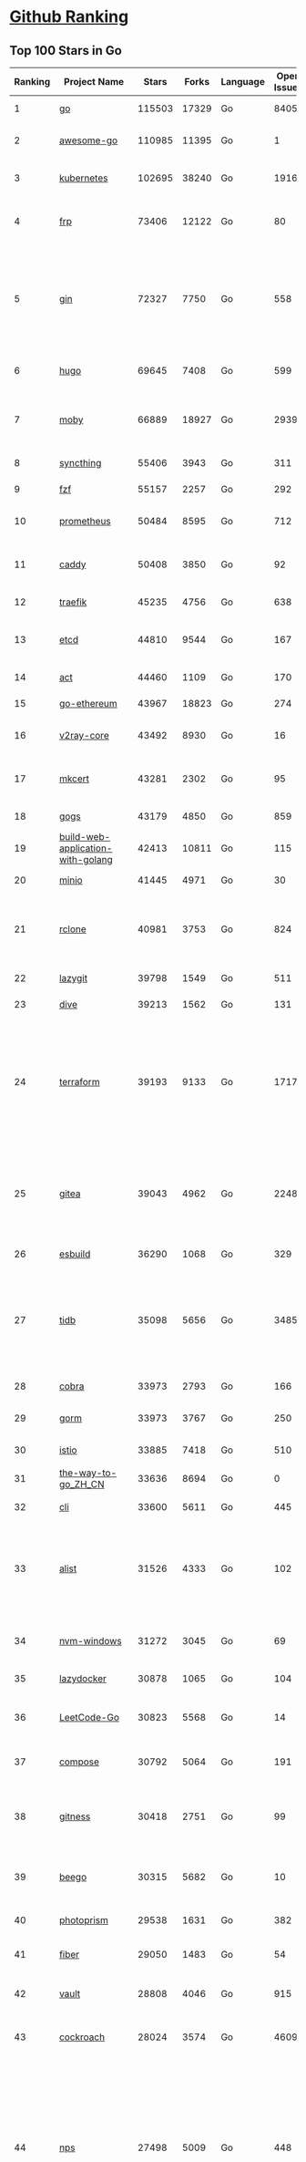 [Github Ranking](../README.md)
==========

## Top 100 Stars in Go

| Ranking | Project Name | Stars | Forks | Language | Open Issues | Description | Last Commit |
| ------- | ------------ | ----- | ----- | -------- | ----------- | ----------- | ----------- |
| 1 | [go](https://github.com/golang/go) | 115503 | 17329 | Go | 8405 | The Go programming language | 2023-11-04T00:00:26Z |
| 2 | [awesome-go](https://github.com/avelino/awesome-go) | 110985 | 11395 | Go | 1 | A curated list of awesome Go frameworks, libraries and software | 2023-11-03T11:49:40Z |
| 3 | [kubernetes](https://github.com/kubernetes/kubernetes) | 102695 | 38240 | Go | 1916 | Production-Grade Container Scheduling and Management | 2023-11-04T01:57:46Z |
| 4 | [frp](https://github.com/fatedier/frp) | 73406 | 12122 | Go | 80 | A fast reverse proxy to help you expose a local server behind a NAT or firewall to the internet. | 2023-11-03T09:46:52Z |
| 5 | [gin](https://github.com/gin-gonic/gin) | 72327 | 7750 | Go | 558 | Gin is a HTTP web framework written in Go (Golang). It features a Martini-like API with much better performance -- up to 40 times faster. If you need smashing performance, get yourself some Gin. | 2023-11-01T08:52:18Z |
| 6 | [hugo](https://github.com/gohugoio/hugo) | 69645 | 7408 | Go | 599 | The world’s fastest framework for building websites. | 2023-11-03T08:38:30Z |
| 7 | [moby](https://github.com/moby/moby) | 66889 | 18927 | Go | 2939 | The Moby Project - a collaborative project for the container ecosystem to assemble container-based systems | 2023-11-04T00:04:53Z |
| 8 | [syncthing](https://github.com/syncthing/syncthing) | 55406 | 3943 | Go | 311 | Open Source Continuous File Synchronization | 2023-11-04T02:07:12Z |
| 9 | [fzf](https://github.com/junegunn/fzf) | 55157 | 2257 | Go | 292 | :cherry_blossom: A command-line fuzzy finder | 2023-11-02T15:10:33Z |
| 10 | [prometheus](https://github.com/prometheus/prometheus) | 50484 | 8595 | Go | 712 | The Prometheus monitoring system and time series database. | 2023-11-03T19:49:42Z |
| 11 | [caddy](https://github.com/caddyserver/caddy) | 50408 | 3850 | Go | 92 | Fast and extensible multi-platform HTTP/1-2-3 web server with automatic HTTPS | 2023-11-03T20:45:17Z |
| 12 | [traefik](https://github.com/traefik/traefik) | 45235 | 4756 | Go | 638 | The Cloud Native Application Proxy | 2023-11-03T14:59:41Z |
| 13 | [etcd](https://github.com/etcd-io/etcd) | 44810 | 9544 | Go | 167 | Distributed reliable key-value store for the most critical data of a distributed system | 2023-11-03T22:48:21Z |
| 14 | [act](https://github.com/nektos/act) | 44460 | 1109 | Go | 170 | Run your GitHub Actions locally 🚀 | 2023-11-02T16:58:40Z |
| 15 | [go-ethereum](https://github.com/ethereum/go-ethereum) | 43967 | 18823 | Go | 274 | Official Go implementation of the Ethereum protocol | 2023-11-03T17:40:46Z |
| 16 | [v2ray-core](https://github.com/v2ray/v2ray-core) | 43492 | 8930 | Go | 16 | A platform for building proxies to bypass network restrictions. | 2023-10-18T03:57:30Z |
| 17 | [mkcert](https://github.com/FiloSottile/mkcert) | 43281 | 2302 | Go | 95 | A simple zero-config tool to make locally trusted development certificates with any names you'd like. | 2023-11-03T20:20:49Z |
| 18 | [gogs](https://github.com/gogs/gogs) | 43179 | 4850 | Go | 859 | Gogs is a painless self-hosted Git service | 2023-11-04T02:35:38Z |
| 19 | [build-web-application-with-golang](https://github.com/astaxie/build-web-application-with-golang) | 42413 | 10811 | Go | 115 | A golang ebook intro how to build a web with golang | 2023-09-26T05:49:16Z |
| 20 | [minio](https://github.com/minio/minio) | 41445 | 4971 | Go | 30 | High Performance Object Storage for AI | 2023-11-03T21:18:18Z |
| 21 | [rclone](https://github.com/rclone/rclone) | 40981 | 3753 | Go | 824 | "rsync for cloud storage" - Google Drive, S3, Dropbox, Backblaze B2, One Drive, Swift, Hubic, Wasabi, Google Cloud Storage, Yandex Files | 2023-11-03T22:43:46Z |
| 22 | [lazygit](https://github.com/jesseduffield/lazygit) | 39798 | 1549 | Go | 511 | simple terminal UI for git commands | 2023-10-30T13:20:56Z |
| 23 | [dive](https://github.com/wagoodman/dive) | 39213 | 1562 | Go | 131 | A tool for exploring each layer in a docker image | 2023-10-30T15:45:30Z |
| 24 | [terraform](https://github.com/hashicorp/terraform) | 39193 | 9133 | Go | 1717 | Terraform enables you to safely and predictably create, change, and improve infrastructure. It is a source-available tool that codifies APIs into declarative configuration files that can be shared amongst team members, treated as code, edited, reviewed, and versioned. | 2023-11-03T08:54:49Z |
| 25 | [gitea](https://github.com/go-gitea/gitea) | 39043 | 4962 | Go | 2248 | Git with a cup of tea! Painless self-hosted all-in-one software development service, including Git hosting, code review, team collaboration, package registry and CI/CD | 2023-11-03T19:50:53Z |
| 26 | [esbuild](https://github.com/evanw/esbuild) | 36290 | 1068 | Go | 329 | An extremely fast bundler for the web | 2023-10-18T05:35:27Z |
| 27 | [tidb](https://github.com/pingcap/tidb) | 35098 | 5656 | Go | 3485 | TiDB is an open-source, cloud-native, distributed, MySQL-Compatible database for elastic scale and real-time analytics. Try AI-powered Chat2Query free at : https://tidbcloud.com/free-trial | 2023-11-04T02:49:11Z |
| 28 | [cobra](https://github.com/spf13/cobra) | 33973 | 2793 | Go | 166 | A Commander for modern Go CLI interactions | 2023-11-04T00:08:15Z |
| 29 | [gorm](https://github.com/go-gorm/gorm) | 33973 | 3767 | Go | 250 | The fantastic ORM library for Golang, aims to be developer friendly | 2023-10-30T09:15:50Z |
| 30 | [istio](https://github.com/istio/istio) | 33885 | 7418 | Go | 510 | Connect, secure, control, and observe services. | 2023-11-04T01:54:50Z |
| 31 | [the-way-to-go_ZH_CN](https://github.com/unknwon/the-way-to-go_ZH_CN) | 33636 | 8694 | Go | 0 | 《The Way to Go》中文译本，中文正式名《Go 入门指南》 | 2023-08-12T01:54:36Z |
| 32 | [cli](https://github.com/cli/cli) | 33600 | 5611 | Go | 445 | GitHub’s official command line tool | 2023-11-03T16:40:21Z |
| 33 | [alist](https://github.com/alist-org/alist) | 31526 | 4333 | Go | 102 | 🗂️A file list/WebDAV program that supports multiple storages, powered by Gin and Solidjs. / 一个支持多存储的文件列表/WebDAV程序，使用 Gin 和 Solidjs。 | 2023-11-01T14:56:58Z |
| 34 | [nvm-windows](https://github.com/coreybutler/nvm-windows) | 31272 | 3045 | Go | 69 | A node.js version management utility for Windows. Ironically written in Go. | 2023-10-31T12:07:58Z |
| 35 | [lazydocker](https://github.com/jesseduffield/lazydocker) | 30878 | 1065 | Go | 104 | The lazier way to manage everything docker | 2023-10-30T15:37:55Z |
| 36 | [LeetCode-Go](https://github.com/halfrost/LeetCode-Go) | 30823 | 5568 | Go | 14 | ✅ Solutions to LeetCode by Go, 100% test coverage, runtime beats 100% / LeetCode 题解 | 2023-10-11T23:26:58Z |
| 37 | [compose](https://github.com/docker/compose) | 30792 | 5064 | Go | 191 | Define and run multi-container applications with Docker | 2023-11-02T18:15:10Z |
| 38 | [gitness](https://github.com/harness/gitness) | 30418 | 2751 | Go | 99 | Gitness is an Open Source developer platform with Source Control management, Continuous Integration and Continuous Delivery. | 2023-11-04T00:20:44Z |
| 39 | [beego](https://github.com/beego/beego) | 30315 | 5682 | Go | 10 | beego is an open-source, high-performance web framework for the Go programming language. | 2023-10-27T13:59:35Z |
| 40 | [photoprism](https://github.com/photoprism/photoprism) | 29538 | 1631 | Go | 382 | AI-Powered Photos App for the Decentralized Web 🌈💎✨ | 2023-11-03T15:05:17Z |
| 41 | [fiber](https://github.com/gofiber/fiber) | 29050 | 1483 | Go | 54 | ⚡️ Express inspired web framework written in Go | 2023-11-03T17:16:45Z |
| 42 | [vault](https://github.com/hashicorp/vault) | 28808 | 4046 | Go | 915 | A tool for secrets management, encryption as a service, and privileged access management | 2023-11-04T00:20:30Z |
| 43 | [cockroach](https://github.com/cockroachdb/cockroach) | 28024 | 3574 | Go | 4609 | CockroachDB - the open source, cloud-native distributed SQL database. | 2023-11-04T02:51:40Z |
| 44 | [nps](https://github.com/ehang-io/nps) | 27498 | 5009 | Go | 448 | 一款轻量级、高性能、功能强大的内网穿透代理服务器。支持tcp、udp、socks5、http等几乎所有流量转发，可用来访问内网网站、本地支付接口调试、ssh访问、远程桌面，内网dns解析、内网socks5代理等等……，并带有功能强大的web管理端。a lightweight, high-performance, powerful intranet penetration proxy server, with a powerful web management terminal. | 2023-09-25T03:11:16Z |
| 45 | [minikube](https://github.com/kubernetes/minikube) | 27469 | 4775 | Go | 894 | Run Kubernetes locally | 2023-11-03T23:09:41Z |
| 46 | [consul](https://github.com/hashicorp/consul) | 27251 | 4421 | Go | 1100 | Consul is a distributed, highly available, and data center aware solution to connect and configure applications across dynamic, distributed infrastructure. | 2023-11-04T02:05:43Z |
| 47 | [portainer](https://github.com/portainer/portainer) | 26972 | 2271 | Go | 337 | Making Docker and Kubernetes management easy. | 2023-11-03T00:52:28Z |
| 48 | [echo](https://github.com/labstack/echo) | 26961 | 2226 | Go | 52 | High performance, minimalist Go web framework | 2023-10-27T14:14:38Z |
| 49 | [pocketbase](https://github.com/pocketbase/pocketbase) | 26632 | 1120 | Go | 37 | Open Source realtime backend in 1 file | 2023-11-03T07:56:55Z |
| 50 | [go-zero](https://github.com/zeromicro/go-zero) | 26213 | 3699 | Go | 326 | A cloud-native Go microservices framework with cli tool for productivity. | 2023-11-03T14:23:36Z |
| 51 | [kit](https://github.com/go-kit/kit) | 25583 | 2472 | Go | 35 | A standard library for microservices. | 2023-09-14T08:38:47Z |
| 52 | [helm](https://github.com/helm/helm) | 25164 | 6900 | Go | 275 | The Kubernetes Package Manager | 2023-11-03T22:07:06Z |
| 53 | [croc](https://github.com/schollz/croc) | 24938 | 1021 | Go | 119 | Easily and securely send things from one computer to another :crocodile: :package: | 2023-11-03T05:50:51Z |
| 54 | [k3s](https://github.com/k3s-io/k3s) | 24864 | 2146 | Go | 113 | Lightweight Kubernetes | 2023-11-03T23:07:24Z |
| 55 | [v2ray-core](https://github.com/v2fly/v2ray-core) | 24615 | 4079 | Go | 35 | A platform for building proxies to bypass network restrictions. | 2023-11-03T11:50:07Z |
| 56 | [iris](https://github.com/kataras/iris) | 24441 | 2493 | Go | 95 | The fastest HTTP/2 Go Web Framework. New, modern and easy to learn. Fast development with Code you control. Unbeatable cost-performance ratio :rocket: | 2023-11-03T22:48:32Z |
| 57 | [viper](https://github.com/spf13/viper) | 24402 | 2002 | Go | 380 | Go configuration with fangs | 2023-10-31T23:12:58Z |
| 58 | [nsq](https://github.com/nsqio/nsq) | 23857 | 2897 | Go | 51 | A realtime distributed messaging platform | 2023-11-03T16:52:24Z |
| 59 | [milvus](https://github.com/milvus-io/milvus) | 23812 | 2582 | Go | 448 | A cloud-native vector database, storage for next generation AI applications | 2023-11-04T02:32:23Z |
| 60 | [faas](https://github.com/openfaas/faas) | 23642 | 1883 | Go | 27 | OpenFaaS - Serverless Functions Made Simple | 2023-11-02T15:54:25Z |
| 61 | [logrus](https://github.com/sirupsen/logrus) | 23389 | 2304 | Go | 2 | Structured, pluggable logging for Go. | 2023-10-23T12:38:24Z |
| 62 | [Wox](https://github.com/Wox-launcher/Wox) | 23339 | 2374 | Go | 343 | A cross-platform launcher that simply works | 2023-11-03T15:57:49Z |
| 63 | [ngrok](https://github.com/inconshreveable/ngrok) | 23301 | 4336 | Go | 231 | Introspected tunnels to localhost | 2023-09-27T10:24:46Z |
| 64 | [docker_practice](https://github.com/yeasy/docker_practice) | 23060 | 5612 | Go | 5 | Learn and understand Docker&Container technologies, with real DevOps practice! | 2023-10-25T21:40:38Z |
| 65 | [go-patterns](https://github.com/tmrts/go-patterns) | 23038 | 2140 | Go | 17 | Curated list of Go design patterns, recipes and idioms | 2023-10-01T05:09:32Z |
| 66 | [micro](https://github.com/zyedidia/micro) | 22926 | 1160 | Go | 728 | A modern and intuitive terminal-based text editor | 2023-11-03T17:10:50Z |
| 67 | [k9s](https://github.com/derailed/k9s) | 22678 | 1451 | Go | 444 | 🐶 Kubernetes CLI To Manage Your Clusters In Style! | 2023-10-31T22:52:00Z |
| 68 | [hub](https://github.com/mislav/hub) | 22557 | 2417 | Go | 238 | A command-line tool that makes git easier to use with GitHub. | 2023-10-24T04:31:06Z |
| 69 | [dapr](https://github.com/dapr/dapr) | 22516 | 1764 | Go | 381 | Dapr is a portable, event-driven, runtime for building distributed applications across cloud and edge. | 2023-11-03T23:45:20Z |
| 70 | [lux](https://github.com/iawia002/lux) | 22395 | 2594 | Go | 455 | 👾 Fast and simple video download library and CLI tool written in Go | 2023-10-23T01:30:41Z |
| 71 | [vegeta](https://github.com/tsenart/vegeta) | 22061 | 1357 | Go | 57 | HTTP load testing tool and library. It's over 9000! | 2023-10-17T15:02:17Z |
| 72 | [k6](https://github.com/grafana/k6) | 21881 | 1150 | Go | 409 | A modern load testing tool, using Go and JavaScript - https://k6.io | 2023-11-03T15:37:50Z |
| 73 | [fyne](https://github.com/fyne-io/fyne) | 21726 | 1261 | Go | 572 | Cross platform GUI toolkit in Go inspired by Material Design | 2023-11-03T08:26:58Z |
| 74 | [rancher](https://github.com/rancher/rancher) | 21718 | 2908 | Go | 2670 | Complete container management platform | 2023-11-03T20:26:32Z |
| 75 | [kratos](https://github.com/go-kratos/kratos) | 21629 | 3940 | Go | 99 | Your ultimate Go microservices framework for the cloud-native era. | 2023-11-03T06:29:56Z |
| 76 | [restic](https://github.com/restic/restic) | 21524 | 1380 | Go | 404 | Fast, secure, efficient backup program | 2023-11-02T21:02:15Z |
| 77 | [filebrowser](https://github.com/filebrowser/filebrowser) | 21297 | 2521 | Go | 49 | 📂 Web File Browser | 2023-11-03T17:34:28Z |
| 78 | [delve](https://github.com/go-delve/delve) | 21230 | 2125 | Go | 97 | Delve is a debugger for the Go programming language. | 2023-11-03T20:32:09Z |
| 79 | [harbor](https://github.com/goharbor/harbor) | 21130 | 4472 | Go | 560 | An open source trusted cloud native registry project that stores, signs, and scans content. | 2023-11-04T02:25:40Z |
| 80 | [colly](https://github.com/gocolly/colly) | 21042 | 1665 | Go | 141 | Elegant Scraper and Crawler Framework for Golang | 2023-11-03T21:17:12Z |
| 81 | [go-micro](https://github.com/go-micro/go-micro) | 20941 | 2348 | Go | 82 | A Go microservices framework | 2023-10-30T15:37:14Z |
| 82 | [cli](https://github.com/urfave/cli) | 20905 | 1698 | Go | 42 | A simple, fast, and fun package for building command line apps in Go | 2023-10-11T00:53:00Z |
| 83 | [testify](https://github.com/stretchr/testify) | 20858 | 1520 | Go | 263 | A toolkit with common assertions and mocks that plays nicely with the standard library | 2023-11-02T00:57:25Z |
| 84 | [bubbletea](https://github.com/charmbracelet/bubbletea) | 20472 | 632 | Go | 49 | A powerful little TUI framework 🏗 | 2023-11-02T18:35:52Z |
| 85 | [loki](https://github.com/grafana/loki) | 20460 | 3010 | Go | 1099 | Like Prometheus, but for logs. | 2023-11-04T00:18:26Z |
| 86 | [learn-go-with-tests](https://github.com/quii/learn-go-with-tests) | 20423 | 2694 | Go | 38 | Learn Go with test-driven development | 2023-10-28T17:32:58Z |
| 87 | [fasthttp](https://github.com/valyala/fasthttp) | 20316 | 1689 | Go | 72 | Fast HTTP package for Go. Tuned for high performance. Zero memory allocations in hot paths. Up to 10x faster than net/http | 2023-11-02T14:56:50Z |
| 88 | [websocket](https://github.com/gorilla/websocket) | 20074 | 3439 | Go | 32 | Package gorilla/websocket is a fast, well-tested and widely used WebSocket implementation for Go. | 2023-11-03T14:39:07Z |
| 89 | [memos](https://github.com/usememos/memos) | 20056 | 1457 | Go | 194 | A privacy-first, lightweight note-taking service. Easily capture and share your great thoughts. | 2023-11-03T14:42:48Z |
| 90 | [zap](https://github.com/uber-go/zap) | 19951 | 1428 | Go | 100 | Blazing fast, structured, leveled logging in Go. | 2023-11-03T22:45:30Z |
| 91 | [dgraph](https://github.com/dgraph-io/dgraph) | 19715 | 1498 | Go | 211 | The high-performance database for modern applications | 2023-10-30T15:46:32Z |
| 92 | [podman](https://github.com/containers/podman) | 19582 | 2096 | Go | 438 | Podman: A tool for managing OCI containers and pods. | 2023-11-04T01:08:37Z |
| 93 | [mux](https://github.com/gorilla/mux) | 19385 | 1819 | Go | 10 | Package gorilla/mux is a powerful HTTP router and URL matcher for building Go web servers with 🦍 | 2023-11-03T14:12:35Z |
| 94 | [Cloudreve](https://github.com/cloudreve/Cloudreve) | 19261 | 3179 | Go | 191 | 🌩支持多家云存储的云盘系统 (Self-hosted file management and sharing system, supports multiple storage providers) | 2023-10-07T12:15:37Z |
| 95 | [trivy](https://github.com/aquasecurity/trivy) | 19182 | 1947 | Go | 161 | Find vulnerabilities, misconfigurations, secrets, SBOM in containers, Kubernetes, code repositories, clouds and more | 2023-11-04T00:33:57Z |
| 96 | [AdGuardHome](https://github.com/AdguardTeam/AdGuardHome) | 19101 | 1548 | Go | 902 | Network-wide ads & trackers blocking DNS server | 2023-11-03T14:24:37Z |
| 97 | [grpc-go](https://github.com/grpc/grpc-go) | 19036 | 4172 | Go | 113 | The Go language implementation of gRPC. HTTP/2 based RPC | 2023-11-03T22:25:06Z |
| 98 | [wails](https://github.com/wailsapp/wails) | 18740 | 937 | Go | 178 | Create beautiful applications using Go | 2023-11-04T00:04:08Z |
| 99 | [gin-vue-admin](https://github.com/flipped-aurora/gin-vue-admin) | 18635 | 5626 | Go | 32 | 基于vite+vue3+gin搭建的开发基础平台（支持TS,JS混用），集成jwt鉴权，权限管理，动态路由，显隐可控组件，分页封装，多点登录拦截，资源权限，上传下载，代码生成器，表单生成器,chatGPT自动查表等开发必备功能。 | 2023-10-31T09:52:38Z |
| 100 | [jaeger](https://github.com/jaegertracing/jaeger) | 18571 | 2278 | Go | 334 | CNCF Jaeger, a Distributed Tracing Platform | 2023-11-03T22:53:45Z |


